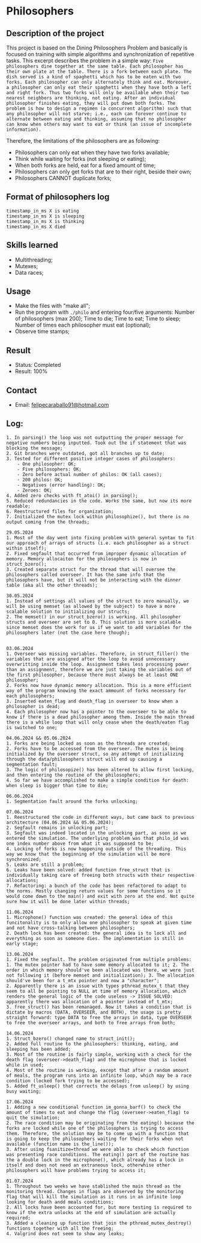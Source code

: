 # Philosophers

## Description of the project
This project is based on the Dining Philosophers Problem and basically is focused on training with simple algorithms and synchronization of repetitive tasks. This excerpt describes the problem in a simple way:
```Five philosophers dine together at the same table. Each philosopher has their own plate at the table. There is a fork between each plate. The dish served is a kind of spaghetti which has to be eaten with two forks. Each philosopher can only alternately think and eat. Moreover, a philosopher can only eat their spaghetti when they have both a left and right fork. Thus two forks will only be available when their two nearest neighbors are thinking, not eating. After an individual philosopher finishes eating, they will put down both forks. The problem is how to design a regimen (a concurrent algorithm) such that any philosopher will not starve; i.e., each can forever continue to alternate between eating and thinking, assuming that no philosopher can know when others may want to eat or think (an issue of incomplete information).```

Therefore, the limitations of the philosophers are as following:
- Philosophers can only eat when they have two forks available;
- Think while waiting for forks (not sleeping or eating);
- When both forks are held, eat for a fixed amount of time;
- Philosophers can only get forks that are to their right, beside their own;
- Philosophers CANNOT duplicate forks;

## Format of philosophers log
```timestamp_in_ms X has taken a fork
timestamp_in_ms X is eating
timestamp_in_ms X is sleeping
timestamp_in_ms X is thinking
timestamp_in_ms X died
```

## Skills learned
- Multithreading;
- Mutexes;
- Data races;

## Usage
- Make the files with "make all";
- Run the program with ```./philo``` and entering four/five arguments:
	Number of philosophers (max 200);
	Time to die;
	Time to eat;
	Time to sleep;
	Number of times each philosopher must eat (optional);
- Observe time stamps;

## Result
- Status: Completed
- Result: 100%

## Contact
- Email: felipecaraballo91@hotmail.com

## Log:
```28.05.2024
1. In parsing() the loop was not outputting the proper message for negative numbers being inputted. Took out the if statement that was blocking the message;
2. Git branches were outdated, got all branches up to date;
3. Tested for different positive integer cases of philosophers:
	- One philosopher: OK;
	- Five philosophers: OK;
	- Zero before actual number of philos: OK (all cases);
	- 200 philos: OK;
	- Negatives (error handling): OK;
	- Zeroes: OK;
4. Added zero checks with ft_atoi() in parsing();
5. Reduced redundancies in the code. Works the same, but now its more readable;
6. Reestructured files for organization;
7. Initialized the mutex lock within philosophize(), but there is no output coming from the threads;

29.05.2024
1. Most of the day went into fixing problem with general syntax to fit our approach of arrays of structs (i.e. each philosopher as a struct within itself);
2. Fixed segfault that occurred from improper dynamic allocation of memory. Memory allocaiton for the philosophers is now in struct_bzero();
3. Created separate struct for the thread that will oversee the philosophers called overseer. It has the same info that the philosophers have, but it will not be interacting with the dinner table (aka all the other threads);

30.05.2024
1. Instead of settings all values of the struct to zero manually, we will be using memset (as allowed by the subject) to have a more scalable solution to initializing our structs;
2. The memset() in our struct_bzero() is working. All philosopher structs and overseer are set to 0. This solution is more scalable since memset does the work for us if we want to add variables for the philosophers later (not the case here though);


03.06.2024
1. Overseer was missing variables. Therefore, in struct_filler() the variables that are assigned after the loop to avoid unnecessary overwritting inside the loop. Assignment takes less processing power than an assignment, therefore we are just taking the variables out of the first philosopher, because there must always be at least ONE philosopher;
2. Forks now have dynamic memory allocation. This is a more efficient way of the program knowing the exact ammount of forks necessary for each philosophers;
3. Inserted eaten_flag and death_flag in overseer to know when a philosopher is dead; 
4. Each philosopher now has a pointer to the overseer to be able to know if there is a dead philosopher among them. Inside the main thread there is a while loop that will only cease when the death/eaten flag is switched to one;

04.06.2024 && 05.06.2024
1. Forks are being locked as soon as the threads are created;
2. Forks have to be accessed from the overseer. The mutex is being initialized by the overseer struct, so any attempt of initializing through the data/philosophers struct will end up causing a segmentation fault;
3. The logic of philosopize() has been altered to allow first locking, and then entering the routine of the philosophers;
4. So far we have accomplished to make a simple condition for death: when sleep is bigger than time to die;

06.06.2024
1. Segmentation fault around the forks unlocking;

07.06.2024
1. Reestructured the code in different ways, but came back to previous architecture (04.06.2024 && 05.06.2024);
2. Segfault remains in unlocking part;
3. Segfault was indeed located in the unlocking part, as soon as we entered the simulation. The underlying problem was that philo_id was one index number above from what it was supposed to be;
4. Locking of forks is now happening outside of the threading. This way we know that the beginning of the simulation will be more synchronized;
5. Leaks are still a problem;
6. Leaks have been solved: added function free_struct that is individually taking care of freeing both structs with their respective allocations;
7. Refactoring: a bunch of the code has been refactored to adapt to the norms. Mostly changing return values for some functions so it would come down to the main() and exit with zero at the end. Not quite sure how it will be done later within threads;

11.06.2024
1. Microphone() function was created: the general idea of this funcitonality is to only allow one philosopher to speak at given time and not have cross-talking between philosophers;
2. Death lock has been created: the general idea is to lock all and everything as soon as someone dies. The implementation is still in early stage;

13.06.2024
1. Fixed the segfault. The problem originated from multiple problems: 1. The mutex pointer had to have some memory allocated to it; 2. The order in which memory should've been allocated was there, we were just not following it (before memset and initialization); 3. The allocation should've been for a t_mtx pointer and now a "character";
2. Apparently there is an issue with types pthread_mutex_t that they seem to all be pointing to NULL at time of memory allocation, which renders the general logic of the code useless -> ISSUE SOLVED: apparently there was allocation of a pointer instead of t_mtx;
3. free_struct() has been remanaged. Now it takes a condition that is dictate by macros (DATA, OVERSEER, and BOTH), the usage is pretty straight forward: type DATA to free the arrays in data, type OVERSEER to free the overseer arrays, and both to free arrays from both;

14.06.2024
1. Struct_bzero() changed name to struct_init();
2. Added full routine to the philosophers: thinking, eating, and sleeping has been added;
3. Most of the routine is fairly simple, working with a check for the death flag (overseer->death_flag) and the microphone that is locked while in used;
4. Most of the routine is working, except that after a random amount of meals, the program runs into an infinite loop, which may be a race condition (locked fork trying to be accessed);
5. Added ft_usleep() that corrects the delays from usleep() by using busy waiting;

17.06.2024
1. Adding a new conditional function im_gonna_barf() to check the amount of times to eat and change the flag (overseer->eaten_flag) to quit the simulation;
2. The race condition may be originating from the eating() because the forks are locked while one of the philosophers is trying to access them. Therefore, the solution may be to come up with a function that is going to keep the philosophers waiting for their forks when not available (function name is the_line());
3. After using fsanitize=thread we were able to check which function was presenting race conditions. The eating() part of the routine has the a double lock in the microphone(), which already has a lock in itself and does not need an extraneous lock, otherwhise other philosophers will have problems trying to access it;

01.07.2024
1. Throughout two weeks we have stablished the main thread as the monitoring thread. Changes in flags are observed by the monitoring flag that will kill the simulation as it runs in an infinite loop looking for death andd meals conditions;
2. All locks have been accounted for, but more testing is required to know if the extra unlocks at the end of simulation are actually required;
3. Added a cleaning up function that join the pthread_mutex_destroy() functions together with all the freeing;
4. Valgrind does not seem to show any leaks;
```
